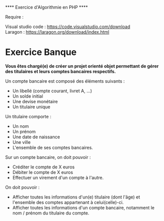 **** Exercice d'Algorithmie en PHP ****

Require :

Visual studio code : https://code.visualstudio.com/download <br>
Laragon : https://laragon.org/download/index.html

<h1>Exercice Banque </h1>

<p><strong>Vous êtes chargé(e) de créer un projet orienté objet permettant de gérer des titulaires 
et leurs comptes bancaires respectifs.</strong></p>

<p> Un compte bancaire est composé des éléments suivants :
    <ul> 
        <li>Un libellé (compte courant, livret A, ...)</li>
        <li>Un solde initial</li>
        <li>Une devise monétaire</li>
        <li>Un titulaire unique</li>
    </ul>
<p>Un titulaire comporte :</p>
    <ul> 
        <li>Un nom</li>
        <li>Un prénom</li>
        <li>Une date de naissance</li>
        <li>Une ville</li>
        <li>L'ensemble de ses comptes bancaires.</li>
    </ul>
<p>Sur un compte bancaire, on doit pouvoir :</p>
    <ul> 
        <li>Créditer le compte de X euros</li>
        <li>Débiter le compte de X euros</li>
        <li>Effectuer un virement d'un compte à l'autre.</li>
    </ul>
<p>On doit pouvoir : </p>
    <ul> 
        <li>Afficher toutes les informations d'un(e) titulaire (dont l'âge) et l'ensemble des comptes 
appartenant à celui(celle)-ci.
</li>
        <li>Afficher toutes les informations d'un compte bancaire, notamment le nom / prénom du 
titulaire du compte.</li>
    </ul>

